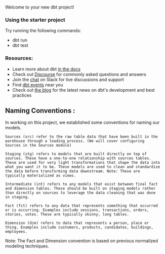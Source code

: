 Welcome to your new dbt project!

### Using the starter project

Try running the following commands:
- dbt run
- dbt test


### Resources:
- Learn more about dbt [in the docs](https://docs.getdbt.com/docs/introduction)
- Check out [Discourse](https://discourse.getdbt.com/) for commonly asked questions and answers
- Join the [chat](https://community.getdbt.com/) on Slack for live discussions and support
- Find [dbt events](https://events.getdbt.com) near you
- Check out [the blog](https://blog.getdbt.com/) for the latest news on dbt's development and best practices


## Naming Conventions :
In working on this project, we established some conventions for naming our models.

    Sources (src) refer to the raw table data that have been built in the warehouse through a loading process. (We will cover configuring Sources in the Sources module)

    Staging (stg) refers to models that are built directly on top of sources. These have a one-to-one relationship with sources tables. These are used for very light transformations that shape the data into what you want it to be. These models are used to clean and standardize the data before transforming data downstream. Note: These are typically materialized as views.

    Intermediate (int) refers to any models that exist between final fact and dimension tables. These should be built on staging models rather than directly on sources to leverage the data cleaning that was done in staging.

    Fact (fct) refers to any data that represents something that occurred or is occurring. Examples include sessions, transactions, orders, stories, votes. These are typically skinny, long tables.

    Dimension (dim) refers to data that represents a person, place or thing. Examples include customers, products, candidates, buildings, employees.

Note: The Fact and Dimension convention is based on previous normalized modeling techniques.